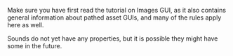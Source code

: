 Make sure you have first read the tutorial on Images GUI,
as it also contains general information about pathed asset GUIs,
and many of the rules apply here as well.

Sounds do not yet have any properties,
but it is possible they might have some in the future.
